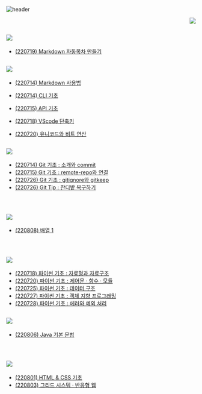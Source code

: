 
![header](https://capsule-render.vercel.app/api?type=wave&color=ffffff&height=300&section=header&text=Today%20I%20Learned&fontSize=50&height:30)


<p align="right">
  <img src="https://img.shields.io/badge/seoda🖖-ffffff?style=flat-square&logo=Star Trek&logoColor=black"/>
</p>

## <img src="https://img.shields.io/badge/-My Code-yellow"/>
* [(220719) Markdown 자동목차 만들기](https://github.com/seoda0000/TIL/blob/master/마크다운_자동목차_만들기.md)


## <img src="https://img.shields.io/badge/-Basic Manual-lightgrey"/>
* [(220714) Markdown 사용법](https://github.com/seoda0000/TIL/blob/master/Basic/Markdown.md)

* [(220714) CLI 기초](https://github.com/seoda0000/TIL/blob/master/Basic/CLI_Basic.md)

* [(220715) API 기초](https://github.com/seoda0000/TIL/blob/master/Basic/API_Basic.md)

* [(220718) VScode 단축키](https://github.com/seoda0000/TIL/blob/master/Basic/VScode_shortcut.md)

* [(220720) 유니코드와 비트 연산](https://github.com/seoda0000/TIL/blob/master/Basic/unicode_bit.md)

## <img src="https://img.shields.io/badge/Github-000000?style=flat-square&logo=Github&logoColor=white"/>

* [(220714) Git 기초 : 소개와 commit](https://github.com/seoda0000/TIL/blob/master/Git/Git_Basic_1.md)
* [(220715) Git 기초 : remote-repo와 연결](https://github.com/seoda0000/TIL/blob/master/Git/Git_Basic_2.md)
* [(220726) Git 기초 : gitignore와 gitkeep](https://github.com/seoda0000/TIL/blob/master/Git/Git_Basic_3.md)
* [(220726) Git Tip : 잔디밭 복구하기](https://github.com/seoda0000/TIL/blob/master/Git/Git_green_edit.md)

<br>

## <a href="https://github.com/seoda0000/TIL/tree/master/AlgorithmProblemSolving"><img src="https://img.shields.io/badge/-♡Algorithm-FF6384"/></a>

* [(220808) 배열 1](https://github.com/seoda0000/TIL/blob/master/AlgorithmProblemSolving/array1.md)

<br>

## <img src="https://img.shields.io/badge/Python-3776AB?style=flat-square&logo=Python&logoColor=white"/>

* [(220718) 파이썬 기초 : 자료형과 자료구조](https://github.com/seoda0000/TIL/blob/master/Python/Python_Basic.md)
* [(220720) 파이썬 기초 : 제어문 · 함수 · 모듈](https://github.com/seoda0000/TIL/blob/master/Python/Python_Basic_2.md)
* [(220725) 파이썬 기초 : 데이터 구조](https://github.com/seoda0000/TIL/blob/master/Python/Data_structure.md)
* [(220727) 파이썬 기초 : 객체 지향 프로그래밍](https://github.com/seoda0000/TIL/blob/master/Python/OOP.md)
* [(220728) 파이썬 기초 : 에러와 예외 처리](https://github.com/seoda0000/TIL/blob/master/Python/Error.md)


## <img src="https://img.shields.io/badge/Java-F80000?style=flat-square&logo=Oracle&logoColor=white"/>

* [(220806) Java 기본 문법](https://github.com/seoda0000/TIL/blob/master/Java/Java_basic.md)

<br>

## <img src="https://img.shields.io/badge/Web-E34F26?style=flat-square&logo=html5&logoColor=white"/>

* [(220801) HTML & CSS 기초](https://github.com/seoda0000/TIL/blob/master/Web/HTML_CSS.md)
* [(220803) 그리드 시스템 · 반응형 웹](https://github.com/seoda0000/TIL/blob/master/Web/CSS_layout.md)
